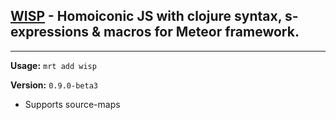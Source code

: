 ## [WISP](http://jeditoolkit.com/wisp/) - Homoiconic JS with clojure syntax, s-expressions & macros for Meteor framework.

----

**Usage:** `mrt add wisp`

**Version:** `0.9.0-beta3`

* Supports source-maps